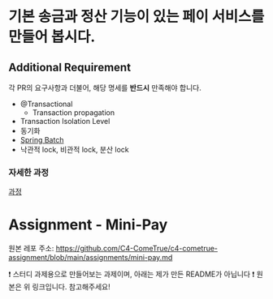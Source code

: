 # 기본 송금과 정산 기능이 있는 페이 서비스를 만들어 봅시다.

## Additional Requirement

각 PR의 요구사항과 더불어, 해당 명세를 **반드시** 만족해야 합니다.

- @Transactional
    - Transaction propagation
- Transaction Isolation Level
- 동기화
- [Spring Batch]()
- 낙관적 lock, 비관적 lock, 분산 lock

### 자세한 과정
[과정](mini-pay.md)

# Assignment - Mini-Pay
원본 레포 주소: https://github.com/C4-ComeTrue/c4-cometrue-assignment/blob/main/assignments/mini-pay.md

❗ 스터디 과제용으로 만들어보는 과제이며, 아래는 제가 만든 README가 아닙니다 ❗
원본은 위 링크입니다. 참고해주세요!
